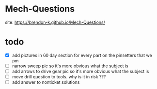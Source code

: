 # Mech-Questions
site: https://brendon-k.github.io/Mech-Questions/

# todo
- [x] add pictures in 60 day section for every part on the pinsetters that we pm
- [ ] narrow sweep pic so it's more obvious what the subject is
- [ ] add arrows to drive gear pic so it's more obvious what the subject is
- [ ] move drill question to tools. why is it in risk ???
- [ ] add answer to nonticket solutions
